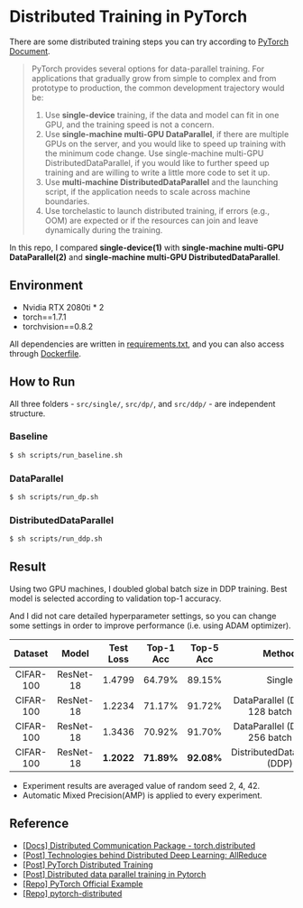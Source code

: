 # Distributed Training in PyTorch

There are some distributed training steps you can try according to [PyTorch Document](https://pytorch.org/tutorials/beginner/dist_overview.html).


> PyTorch provides several options for data-parallel training. For applications that gradually grow from simple to complex and from prototype to production, the common development trajectory would be:
> 1. Use **single-device** training, if the data and model can fit in one GPU, and the training speed is not a concern.
> 2. Use **single-machine multi-GPU DataParallel**, if there are multiple GPUs on the server, and you would like to speed up training with the minimum code change.
Use single-machine multi-GPU DistributedDataParallel, if you would like to further speed up training and are willing to write a little more code to set it up.
> 3. Use **multi-machine DistributedDataParallel** and the launching script, if the application needs to scale across machine boundaries.
> 4. Use torchelastic to launch distributed training, if errors (e.g., OOM) are expected or if the resources can join and leave dynamically during the training.


In this repo, I compared **single-device(1)** with **single-machine multi-GPU DataParallel(2)** and **single-machine multi-GPU DistributedDataParallel**.

## Environment
- Nvidia RTX 2080ti * 2
- torch==1.7.1
- torchvision==0.8.2

All dependencies are written in [requirements.txt](https://github.com/youngerous/distributed-training-comparison/blob/main/requirements.txt), and you can also access through [Dockerfile](https://github.com/youngerous/distributed-training-comparison/blob/main/Dockerfile).

## How to Run
All three folders - ```src/single/```, ```src/dp/```, and ```src/ddp/``` - are independent structure.

### Baseline
```sh
$ sh scripts/run_baseline.sh
```
### DataParallel
```sh
$ sh scripts/run_dp.sh
```
### DistributedDataParallel
```sh
$ sh scripts/run_ddp.sh
```

## Result
Using two GPU machines, I doubled global batch size in DDP training. Best model is selected according to validation top-1 accuracy.


And I did not care detailed hyperparameter settings, so you can change some settings in order to improve performance (i.e. using ADAM optimizer).

|  Dataset  |   Model   | Test Loss  | Top-1 Acc  | Top-5 Acc  |                Method                 |
| :-------: | :-------: | :--------: | :--------: | :--------: | :-----------------------------------: |
| CIFAR-100 | ResNet-18 |   1.4799   |   64.79%   |   89.15%   |                Single                 |
| CIFAR-100 | ResNet-18 |   1.2234   |   71.17%   |   91.72%   | DataParallel (DP) with 128 batch size |
| CIFAR-100 | ResNet-18 |   1.3436   |   70.92%   |   91.70%   | DataParallel (DP) with 256 batch size |
| CIFAR-100 | ResNet-18 | **1.2022** | **71.89%** | **92.08%** |     DistributedDataParallel (DDP)     |

- Experiment results are averaged value of random seed 2, 4, 42.
- Automatic Mixed Precision(AMP) is applied to every experiment.

## Reference
- [[Docs] Distributed Communication Package - torch.distributed](https://pytorch.org/docs/stable/distributed.html#)
- [[Post] Technologies behind Distributed Deep Learning: AllReduce](https://tech.preferred.jp/en/blog/technologies-behind-distributed-deep-learning-allreduce/)
- [[Post] PyTorch Distributed Training](https://leimao.github.io/blog/PyTorch-Distributed-Training/)
- [[Post] Distributed data parallel training in Pytorch](https://yangkky.github.io/2019/07/08/distributed-pytorch-tutorial.html)
- [[Repo] PyTorch Official Example](https://github.com/pytorch/examples/blob/master/imagenet/main.py)
- [[Repo] pytorch-distributed](https://github.com/tczhangzhi/pytorch-distributed)
